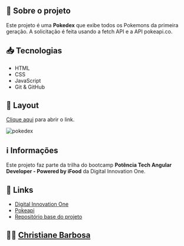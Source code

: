 ## 📝 Sobre o projeto

Este projeto é uma **Pokedex** que exibe todos os Pokemons da primeira geração. A solicitação é feita usando a fetch API e a API pokeapi.co.

## 📥 Tecnologias

 - HTML
 - CSS
 - JavaScript
 - Git & GitHub

## 🎨 Layout

[Clique aqui](https://christianebs.github.io/pokedex/) para abrir o link.

![pokedex](https://github.com/christianebs/pokedex/assets/108686840/482f5a3f-3eb8-4722-93c8-1f7af1b93e54)

## ℹ️ Informações

Este projeto faz parte da trilha do bootcamp **Potência Tech Angular Developer - Powered by iFood** da Digital Innovation One.

## 🔗 Links

- [Digital Innovation One](https://www.dio.me/)
- [Pokeapi](https://pokeapi.co/)
- [Repositório base do projeto](https://github.com/digitalinnovationone/js-developer-pokedex)

## 👩‍💻 [Christiane Barbosa](https://christianebs.github.io/curriculo/)